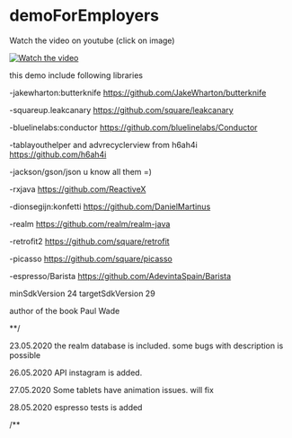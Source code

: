 # demoForEmployers

Watch the video on youtube (click on image)

[![Watch the video](https://img.youtube.com/vi/H9fRm4qDMDQ/maxresdefault.jpg)](https://www.youtube.com/watch?v=H9fRm4qDMDQ)

this demo include following libraries

-jakewharton:butterknife https://github.com/JakeWharton/butterknife

-squareup.leakcanary https://github.com/square/leakcanary

-bluelinelabs:conductor https://github.com/bluelinelabs/Conductor

-tablayouthelper and advrecyclerview from h6ah4i https://github.com/h6ah4i

-jackson/gson/json u know all them =)

-rxjava https://github.com/ReactiveX

-dionsegijn:konfetti https://github.com/DanielMartinus

-realm https://github.com/realm/realm-java

-retrofit2 https://github.com/square/retrofit

-picasso https://github.com/square/picasso

-espresso/Barista https://github.com/AdevintaSpain/Barista 

minSdkVersion 24
targetSdkVersion 29

author of the book Paul Wade

**/

23.05.2020 the realm database is included. some bugs with description is possible

26.05.2020 API instagram is added. 

27.05.2020 Some tablets have animation issues. will fix

28.05.2020 espresso tests is added

/**
